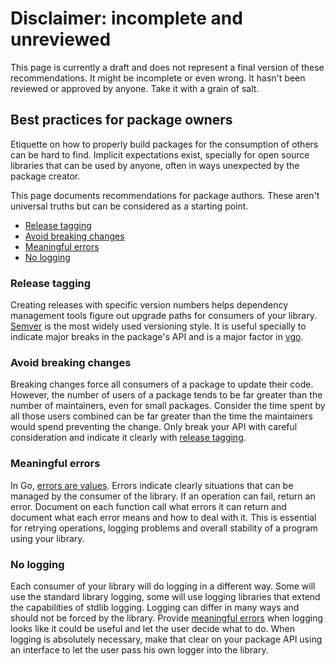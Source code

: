 # Disclaimer: incomplete and unreviewed

This page is currently a draft and does not represent a final version of these recommendations. It might be incomplete or even wrong. It hasn't been reviewed or approved by anyone. Take it with a grain of salt.

## Best practices for package owners

Etiquette on how to properly build packages for the consumption of others can be hard to find. Implicit expectations exist, specially for open source libraries that can be used by anyone, often in ways unexpected by the package creator.

This page documents recommendations for package authors. These aren't universal truths but can be considered as a starting point.

* [Release tagging](#release-tagging)
* [Avoid breaking changes](#avoid-breaking-changes)
* [Meaningful errors](#meaningful-errors)
* [No logging](#no-logging)

### Release tagging

Creating releases with specific version numbers helps dependency management tools figure out upgrade paths for consumers of your library. [Semver](https://semver.org/) is the most widely used versioning style. It is useful specially to indicate major breaks in the package's API and is a major factor in [vgo](https://github.com/golang/vgo).

### Avoid breaking changes

Breaking changes force all consumers of a package to update their code. However, the number of users of a package tends to be far greater than the number of maintainers, even for small packages. Consider the time spent by all those users combined can be far greater than the time the maintainers would spend preventing the change. Only break your API with careful consideration and indicate it clearly with [release tagging](#release-tagging).

### Meaningful errors

In Go, [errors are values](https://blog.golang.org/errors-are-values). Errors indicate clearly situations that can be managed by the consumer of the library. If an operation can fail, return an error. Document on each function call what errors it can return and document what each error means and how to deal with it. This is essential for retrying operations, logging problems and overall stability of a program using your library.

### No logging

Each consumer of your library will do logging in a different way. Some will use the standard library logging, some will use logging libraries that extend the capabilities of stdlib logging. Logging can differ in many ways and should not be forced by the library. Provide [meaningful errors](#meaningful-errors) when logging looks like it could be useful and let the user decide what to do. When logging is absolutely necessary, make that clear on your package API using an interface to let the user pass his own logger into the library.